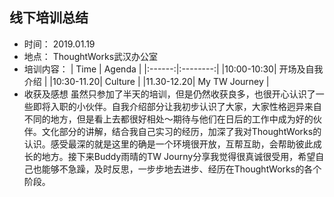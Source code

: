 [comment]: <![Thoughtworks Logo](https://images.hasgeek.com/embed/file/785dfe74e37e4483921fa39630b87b95)>

## 线下培训总结

* 时间： 2019.01.19
* 地点： ThoughtWorks武汉办公室
* 培训内容：
    | Time | Agenda |
    |:------:|:--------:|
    |10:00-10:30| 开场及自我介绍 |
    |10:30-11.20| Culture        |
    |11.30-12.20| My TW Journey  |
* 收获及感想
    虽然只参加了半天的培训，但是仍然收获良多，也很开心认识了一些即将入职的小伙伴。自我介绍部分让我初步认识了大家，大家性格迥异来自不同的地方，但是看上去都很好相处～期待与他们在日后的工作中成为好的伙伴。文化部分的讲解，结合我自己实习的经历，加深了我对ThoughtWorks的认识。感受最深的就是这里的确是一个环境很开放，互帮互助，会帮助彼此成长的地方。接下来Buddy雨晴的TW Journy分享我觉得很真诚很受用，希望自己也能够不急躁，及时反思，一步步地去进步、经历在ThoughtWorks的各个阶段。

